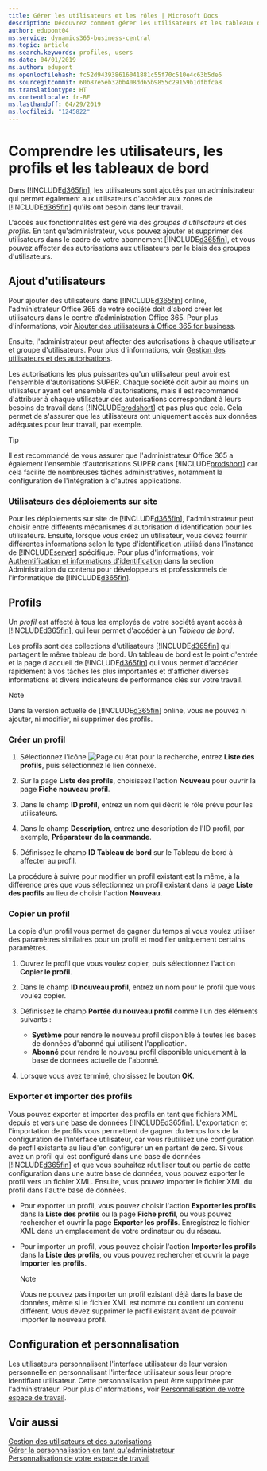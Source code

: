 ```yaml
---
title: Gérer les utilisateurs et les rôles | Microsoft Docs
description: Découvrez comment gérer les utilisateurs et les tableaux de bord dans Business Central.
author: edupont04
ms.service: dynamics365-business-central
ms.topic: article
ms.search.keywords: profiles, users
ms.date: 04/01/2019
ms.author: edupont
ms.openlocfilehash: fc52d943938616041881c55f70c510e4c63b5de6
ms.sourcegitcommit: 60b87e5eb32bb408dd65b9855c29159b1dfbfca8
ms.translationtype: HT
ms.contentlocale: fr-BE
ms.lasthandoff: 04/29/2019
ms.locfileid: "1245822"
---
```

# <a name="understanding-users-profiles-and-role-centers"></a>Comprendre les utilisateurs, les profils et les tableaux de bord

Dans [!INCLUDE[d365fin](includes/d365fin_md.md)], les utilisateurs sont ajoutés par un administrateur qui permet également aux utilisateurs d'accéder aux zones de [!INCLUDE[d365fin](includes/d365fin_md.md)] qu'ils ont besoin dans leur travail.  

L'accès aux fonctionnalités est géré via des *groupes d'utilisateurs* et des *profils*. En tant qu'administrateur, vous pouvez ajouter et supprimer des utilisateurs dans le cadre de votre abonnement [!INCLUDE[d365fin](includes/d365fin_md.md)], et vous pouvez affecter des autorisations aux utilisateurs par le biais des groupes d'utilisateurs.  

## <a name="adding-users"></a>Ajout d'utilisateurs

Pour ajouter des utilisateurs dans [!INCLUDE[d365fin](includes/d365fin_md.md)] online, l'administrateur Office 365 de votre société doit d'abord créer les utilisateurs dans le centre d’administration Office 365. Pour plus d'informations, voir [Ajouter des utilisateurs à Office 365 for business](https://aka.ms/CreateOffice365Users).

Ensuite, l'administrateur peut affecter des autorisations à chaque utilisateur et groupe d'utilisateurs. Pour plus d'informations, voir [Gestion des utilisateurs et des autorisations](ui-how-users-permissions.md).  

Les autorisations les plus puissantes qu'un utilisateur peut avoir est l'ensemble d'autorisations SUPER. Chaque société doit avoir au moins un utilisateur ayant cet ensemble d'autorisations, mais il est recommandé d'attribuer à chaque utilisateur des autorisations correspondant à leurs besoins de travail dans [!INCLUDE[prodshort](includes/prodshort.md)] et pas plus que cela. Cela permet de s'assurer que les utilisateurs ont uniquement accès aux données adéquates pour leur travail, par exemple.  

> [!TIP]
> Il est recommandé de vous assurer que l'administrateur Office 365 a également l'ensemble d'autorisations SUPER dans [!INCLUDE[prodshort](includes/prodshort.md)] car cela facilite de nombreuses tâches administratives, notamment la configuration de l'intégration à d'autres applications.

### <a name="users-of-on-premises-deployments"></a>Utilisateurs des déploiements sur site

Pour les déploiements sur site de [!INCLUDE[d365fin](includes/d365fin_md.md)], l'administrateur peut choisir entre différents mécanismes d'autorisation d'identification pour les utilisateurs. Ensuite, lorsque vous créez un utilisateur, vous devez fournir différentes informations selon le type d'identification utilisé dans l'instance de [!INCLUDE[server](includes/server.md)] spécifique. Pour plus d'informations, voir [Authentification et informations d'identification](/dynamics365/business-central/dev-itpro/administration/users-credential-types) dans la section Administration du contenu pour développeurs et professionnels de l'informatique de [!INCLUDE[d365fin](includes/d365fin_md.md)].  

## <a name="profiles"></a>Profils

Un *profil* est affecté à tous les employés de votre société ayant accès à [!INCLUDE[d365fin](includes/d365fin_md.md)], qui leur permet d'accéder à un *Tableau de bord*.

Les profils sont des collections d'utilisateurs [!INCLUDE[d365fin](includes/d365fin_md.md)] qui partagent le même tableau de bord. Un tableau de bord est le point d'entrée et la page d'accueil de [!INCLUDE[d365fin](includes/d365fin_md.md)] qui vous permet d'accéder rapidement à vos tâches les plus importantes et d'afficher diverses informations et divers indicateurs de performance clés sur votre travail.  

> [!NOTE]  
>  Dans la version actuelle de [!INCLUDE[d365fin](includes/d365fin_md.md)] online, vous ne pouvez ni ajouter, ni modifier, ni supprimer des profils.  

### <a name="CreateProfile"></a>Créer un profil

1.  Sélectionnez l'icône ![Page ou état pour la recherche](media/ui-search/search_small.png "Page ou état pour la recherche"), entrez **Liste des profils**, puis sélectionnez le lien connexe.  

2.  Sur la page **Liste des profils**, choisissez l'action **Nouveau** pour ouvrir la page **Fiche nouveau profil**.  

3.  Dans le champ **ID profil**, entrez un nom qui décrit le rôle prévu pour les utilisateurs.  

4.  Dans le champ **Description**, entrez une description de l'ID profil, par exemple, **Préparateur de la commande**.  

5.  Définissez le champ **ID Tableau de bord** sur le Tableau de bord à affecter au profil.  

La procédure à suivre pour modifier un profil existant est la même, à la différence près que vous sélectionnez un profil existant dans la page **Liste des profils** au lieu de choisir l'action **Nouveau**.  


### <a name="copy-a-profile"></a>Copier un profil
La copie d'un profil vous permet de gagner du temps si vous voulez utiliser des paramètres similaires pour un profil et modifier uniquement certains paramètres.

1.  Ouvrez le profil que vous voulez copier, puis sélectionnez l'action **Copier le profil**.

2.  Dans le champ **ID nouveau profil**, entrez un nom pour le profil que vous voulez copier.

3.  Définissez le champ **Portée du nouveau profil** comme l'un des éléments suivants :

    - **Système** pour rendre le nouveau profil disponible à toutes les bases de données d'abonné qui utilisent l'application.
    - **Abonné** pour rendre le nouveau profil disponible uniquement à la base de données actuelle de l'abonné.
4. Lorsque vous avez terminé, choisissez le bouton **OK**.

### <a name="ExportImportProfile"></a>Exporter et importer des profils

Vous pouvez exporter et importer des profils en tant que fichiers XML depuis et vers une base de données [!INCLUDE[d365fin](includes/d365fin_md.md)]. L'exportation et l'importation de profils vous permettent de gagner du temps lors de la configuration de l'interface utilisateur, car vous réutilisez une configuration de profil existante au lieu d'en configurer un en partant de zéro. Si vous avez un profil qui est configuré dans une base de données [!INCLUDE[d365fin](includes/d365fin_md.md)] et que vous souhaitez réutiliser tout ou partie de cette configuration dans une autre base de données, vous pouvez exporter le profil vers un fichier XML. Ensuite, vous pouvez importer le fichier XML du profil dans l'autre base de données.

-   Pour exporter un profil, vous pouvez choisir l'action **Exporter les profils** dans la **Liste des profils** ou la page **Fiche profil**, ou vous pouvez rechercher et ouvrir la page **Exporter les profils**. Enregistrez le fichier XML dans un emplacement de votre ordinateur ou du réseau.

-   Pour importer un profil, vous pouvez choisir l'action **Importer les profils** dans la **Liste des profils**, ou vous pouvez rechercher et ouvrir la page **Importer les profils**. 

    > [!NOTE]  
    >  Vous ne pouvez pas importer un profil existant déjà dans la base de données, même si le fichier XML est nommé ou contient un contenu différent. Vous devez supprimer le profil existant avant de pouvoir importer le nouveau profil.


## <a name="configuration-and-personalization"></a>Configuration et personnalisation
<!--The concept of UI customization in [!INCLUDE[d365fin](includes/d365fin_md.md)] is divided in two:  

-   Configuration, performed by the administrator  

-   Personalization, performed by users  

The administrator configures the user interface for multiple users by customizing the user interface for a profile that the users are assigned to.  -->

Les utilisateurs personnalisent l'interface utilisateur de leur version personnelle en personnalisant l'interface utilisateur sous leur propre identifiant utilisateur. Cette personnalisation peut être supprimée par l'administrateur. Pour plus d'informations, voir [Personnalisation de votre espace de travail](ui-personalization-user.md).  

## <a name="see-also"></a>Voir aussi  
[Gestion des utilisateurs et des autorisations](ui-how-users-permissions.md)  
[Gérer la personnalisation en tant qu'administrateur](ui-personalization-manage.md)  
[Personnalisation de votre espace de travail](ui-personalization-user.md)  
